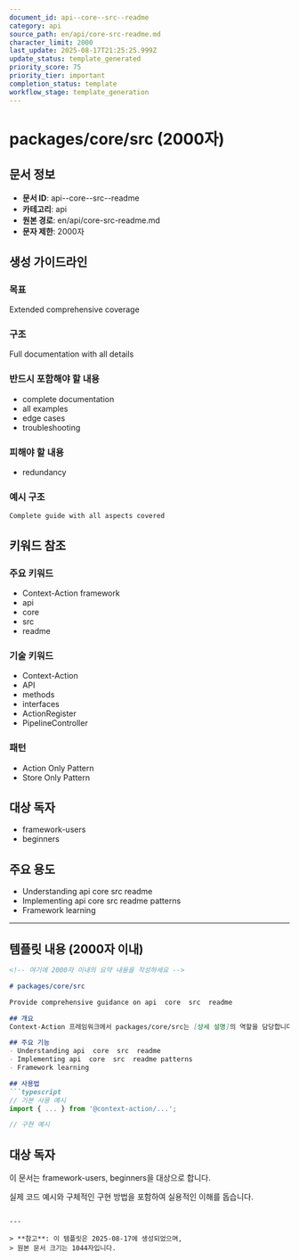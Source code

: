 ```yaml
---
document_id: api--core--src--readme
category: api
source_path: en/api/core-src-readme.md
character_limit: 2000
last_update: 2025-08-17T21:25:25.999Z
update_status: template_generated
priority_score: 75
priority_tier: important
completion_status: template
workflow_stage: template_generation
---
```


# packages/core/src (2000자)

## 문서 정보
- **문서 ID**: api--core--src--readme
- **카테고리**: api
- **원본 경로**: en/api/core-src-readme.md
- **문자 제한**: 2000자

## 생성 가이드라인

### 목표
Extended comprehensive coverage

### 구조
Full documentation with all details

### 반드시 포함해야 할 내용
- complete documentation
- all examples
- edge cases
- troubleshooting

### 피해야 할 내용  
- redundancy

### 예시 구조
```
Complete guide with all aspects covered
```

## 키워드 참조

### 주요 키워드
- Context-Action framework
- api
- core
- src
- readme

### 기술 키워드
- Context-Action
- API
- methods
- interfaces
- ActionRegister
- PipelineController

### 패턴
- Action Only Pattern
- Store Only Pattern

## 대상 독자
- framework-users
- beginners

## 주요 용도
- Understanding api  core  src  readme
- Implementing api  core  src  readme patterns
- Framework learning

---

## 템플릿 내용 (2000자 이내)

```markdown
<!-- 여기에 2000자 이내의 요약 내용을 작성하세요 -->

# packages/core/src

Provide comprehensive guidance on api  core  src  readme

## 개요
Context-Action 프레임워크에서 packages/core/src는 [상세 설명]의 역할을 담당합니다.

## 주요 기능
- Understanding api  core  src  readme
- Implementing api  core  src  readme patterns
- Framework learning

## 사용법
```typescript
// 기본 사용 예시
import { ... } from '@context-action/...';

// 구현 예시
```

## 대상 독자
이 문서는 framework-users, beginners을 대상으로 합니다.

실제 코드 예시와 구체적인 구현 방법을 포함하여 실용적인 이해를 돕습니다.
```

---

> **참고**: 이 템플릿은 2025-08-17에 생성되었으며, 
> 원본 문서 크기는 1044자입니다.
